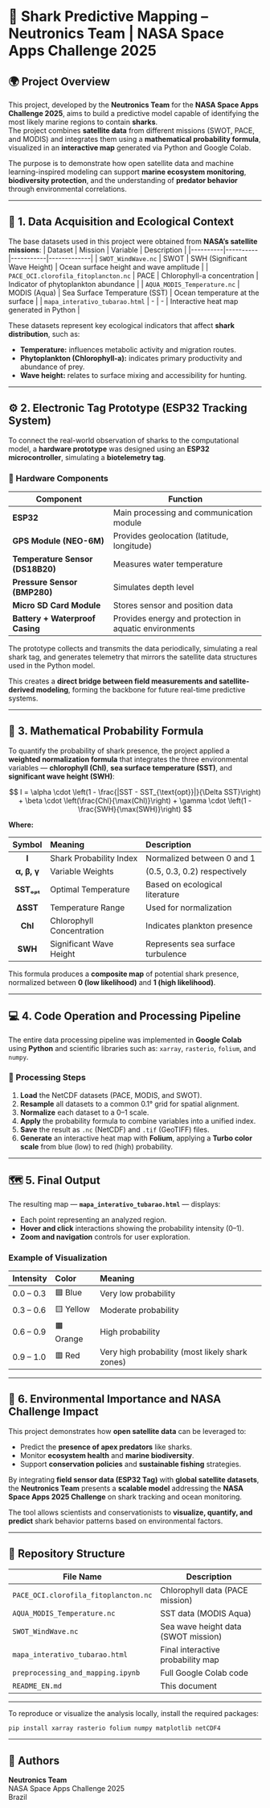 # 🦈 Shark Predictive Mapping – Neutronics Team | NASA Space Apps Challenge 2025

## 🌍 Project Overview
This project, developed by the **Neutronics Team** for the **NASA Space Apps Challenge 2025**, aims to build a predictive model capable of identifying the most likely marine regions to contain **sharks**.  
The project combines **satellite data** from different missions (SWOT, PACE, and MODIS) and integrates them using a **mathematical probability formula**, visualized in an **interactive map** generated via Python and Google Colab.

The purpose is to demonstrate how open satellite data and machine learning-inspired modeling can support **marine ecosystem monitoring**, **biodiversity protection**, and the understanding of **predator behavior** through environmental correlations.

---

## 📡 1. Data Acquisition and Ecological Context

The base datasets used in this project were obtained from **NASA’s satellite missions**:
| Dataset | Mission | Variable | Description |
|----------|----------|-----------|-------------|
| `SWOT_WindWave.nc` | SWOT | SWH (Significant Wave Height) | Ocean surface height and wave amplitude |
| `PACE_OCI.clorofila_fitoplancton.nc` | PACE | Chlorophyll-a concentration | Indicator of phytoplankton abundance |
| `AQUA_MODIS_Temperature.nc` | MODIS (Aqua) | Sea Surface Temperature (SST) | Ocean temperature at the surface |
| `mapa_interativo_tubarao.html` | - | - | Interactive heat map generated in Python |

These datasets represent key ecological indicators that affect **shark distribution**, such as:
- **Temperature:** influences metabolic activity and migration routes.  
- **Phytoplankton (Chlorophyll-a):** indicates primary productivity and abundance of prey.  
- **Wave height:** relates to surface mixing and accessibility for hunting.

---

## ⚙️ 2. Electronic Tag Prototype (ESP32 Tracking System)

To connect the real-world observation of sharks to the computational model, a **hardware prototype** was designed using an **ESP32 microcontroller**, simulating a **biotelemetry tag**.

### 🔧 Hardware Components
| Component | Function |
|------------|-----------|
| **ESP32** | Main processing and communication module |
| **GPS Module (NEO-6M)** | Provides geolocation (latitude, longitude) |
| **Temperature Sensor (DS18B20)** | Measures water temperature |
| **Pressure Sensor (BMP280)** | Simulates depth level |
| **Micro SD Card Module** | Stores sensor and position data |
| **Battery + Waterproof Casing** | Provides energy and protection in aquatic environments |

The prototype collects and transmits the data periodically, simulating a real shark tag, and generates telemetry that mirrors the satellite data structures used in the Python model.

This creates a **direct bridge between field measurements and satellite-derived modeling**, forming the backbone for future real-time predictive systems.

---


## 🧮 3. Mathematical Probability Formula

To quantify the probability of shark presence, the project applied a **weighted normalization formula** that integrates the three environmental variables — **chlorophyll (Chl)**, **sea surface temperature (SST)**, and **significant wave height (SWH)**:

$$
I = \alpha \cdot \left(1 - \frac{|SST - SST_{\text{opt}}|}{\Delta SST}\right) 
    + \beta \cdot \left(\frac{Chl}{\max(Chl)}\right) 
    + \gamma \cdot \left(1 - \frac{SWH}{\max(SWH)}\right)
$$

**Where:**

| Symbol | Meaning | Description |
|:-------:|:---------|:-------------|
| **I** | Shark Probability Index | Normalized between 0 and 1 |
| **α, β, γ** | Variable Weights | (0.5, 0.3, 0.2) respectively |
| **SSTₒₚₜ** | Optimal Temperature | Based on ecological literature |
| **ΔSST** | Temperature Range | Used for normalization |
| **Chl** | Chlorophyll Concentration | Indicates plankton presence |
| **SWH** | Significant Wave Height | Represents sea surface turbulence |

This formula produces a **composite map** of potential shark presence, normalized between **0 (low likelihood)** and **1 (high likelihood)**.

---

## 💻 4. Code Operation and Processing Pipeline

The entire data processing pipeline was implemented in **Google Colab** using **Python** and scientific libraries such as:
`xarray`, `rasterio`, `folium`, and `numpy`.

### 🧠 Processing Steps

1. **Load** the NetCDF datasets (PACE, MODIS, and SWOT).  
2. **Resample** all datasets to a common 0.1° grid for spatial alignment.  
3. **Normalize** each dataset to a 0–1 scale.  
4. **Apply** the probability formula to combine variables into a unified index.  
5. **Save** the result as `.nc` (NetCDF) and `.tif` (GeoTIFF) files.  
6. **Generate** an interactive heat map with **Folium**, applying a **Turbo color scale** from blue (low) to red (high) probability.

---

## 🗺️ 5. Final Output

The resulting map — **`mapa_interativo_tubarao.html`** — displays:

- Each point representing an analyzed region.
- **Hover and click** interactions showing the probability intensity (0–1).
- **Zoom and navigation** controls for user exploration.

### Example of Visualization

| Intensity | Color | Meaning |
|:-----------|:------|:--------|
| 0.0 – 0.3 | 🟦 Blue | Very low probability |
| 0.3 – 0.6 | 🟨 Yellow | Moderate probability |
| 0.6 – 0.9 | 🟧 Orange | High probability |
| 0.9 – 1.0 | 🟥 Red | Very high probability (most likely shark zones) |

---

## 🚀 6. Environmental Importance and NASA Challenge Impact

This project demonstrates how **open satellite data** can be leveraged to:

- Predict the **presence of apex predators** like sharks.  
- Monitor **ecosystem health** and **marine biodiversity**.  
- Support **conservation policies** and **sustainable fishing** strategies.  

By integrating **field sensor data (ESP32 Tag)** with **global satellite datasets**, the **Neutronics Team** presents a **scalable model** addressing the **NASA Space Apps 2025 Challenge** on shark tracking and ocean monitoring.

The tool allows scientists and conservationists to **visualize, quantify, and predict** shark behavior patterns based on environmental factors.

---

## 📂 Repository Structure

| File Name                              | Description                                |
|----------------------------------------|--------------------------------------------|
| `PACE_OCI.clorofila_fitoplancton.nc`   | Chlorophyll data (PACE mission)            |
| `AQUA_MODIS_Temperature.nc`            | SST data (MODIS Aqua)                      |
| `SWOT_WindWave.nc`                     | Sea wave height data (SWOT mission)        |
| `mapa_interativo_tubarao.html`         | Final interactive probability map          |
| `preprocessing_and_mapping.ipynb`      | Full Google Colab code                     |
| `README_EN.md`                         | This document                              |

---

To reproduce or visualize the analysis locally, install the required packages:

```bash
pip install xarray rasterio folium numpy matplotlib netCDF4
```
---

## 🧠 Authors

**Neutronics Team**  
NASA Space Apps Challenge 2025  
Brazil
